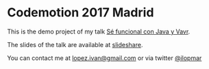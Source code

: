 # Codemotion 2017 Madrid #

This is the demo project of my talk [Sé funcional con Java y Vavr](https://2017.codemotion.es/agenda.html#5693168230072320/5648350313447424).

The slides of the talk are available at [slideshare](https://www.slideshare.net/ilopmar/codemotion-2017-s-funcional-con-java-y-vavr).

You can contact me at lopez.ivan@gmail.com or via twitter [@ilopmar](https://twitter.com/ilopmar)
